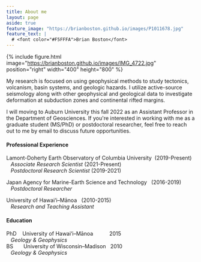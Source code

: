 ```yaml
---
title: About me
layout: page
aside: true
feature_image: "https://brianboston.github.io/images/P1011678.jpg"
feature_text: |
  # <font color="#F5FFFA">Brian Boston</font>
---
```

{% include figure.html image="https://brianboston.github.io/images/IMG_4722.jpg" position="right" width="400" height="800" %}

My research is focused on using geophysical methods to study tectonics, volcanism, basin systems, and geologic hazards. I utilize active-source seismology along with other geophysical and geological data to investigate deformation at subduction zones and continental rifted margins.

I will moving to Auburn University this fall 2022 as an Assistant Professor in the Department of Geosciences. If you're interested in working with me as a graduate student (MS/PhD) or postdoctoral researcher, feel free to reach out to me by email to discuss future opportunities.

#### Professional Experience
Lamont-Doherty Earth Observatory of Columbia University &nbsp;(2019-Present)
<br/>
&nbsp;&nbsp; _Associate Research Scientist_ (2021-Present)
<br/>
&nbsp;&nbsp; _Postdoctoral Research Scientist_ (2019-2021)

Japan Agency for Marine-Earth Science and Technology  &nbsp; (2016-2019)
<br/>
&nbsp;&nbsp; _Postdoctoral Researcher_

University of Hawai‘i–Mānoa  &nbsp; (2010-2015)
<br/>
&nbsp;&nbsp; _Research and Teaching Assistant_ 

#### Education
PhD &nbsp;&nbsp; University of Hawai‘i–Mānoa &nbsp;&nbsp;&nbsp;&nbsp;&nbsp;&nbsp;&nbsp;&nbsp;&nbsp; 2015
<br/>
&nbsp;&nbsp; _Geology & Geophysics_
<br/>
BS &nbsp;&nbsp;&nbsp;&nbsp;&nbsp; University of Wisconsin–Madison &nbsp;&nbsp;2010
<br/>
&nbsp;&nbsp; _Geology & Geophysics_





